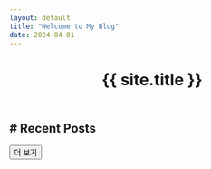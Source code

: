 ```yaml
---
layout: default
title: "Welcome to My Blog"
date: 2024-04-01
---
```


<header>
  <h1>{{ site.title }}</h1>      
</header>
<main class="post-content">
  <h2># Recent Posts</h2>

  <ul id="post-list"></ul>

  <button id="load-more">더 보기</button>
</main>
<script>
let posts = [];
let currentIndex = 0;
const postsPerPage = 5;

async function loadPosts() {
  if (posts.length === 0) {
    const res = await fetch('/posts.json');
    posts = await res.json();
  }

  const nextPosts = posts.slice(currentIndex, currentIndex + postsPerPage);
  const container = document.getElementById('post-list');

  nextPosts.forEach(post => {
    const li = document.createElement('li');
    li.innerHTML = `
      <a href="${post.url}">${post.title}</a> - <small>${new Date(post.date).toLocaleDateString()}</small>
      <p>${post.excerpt}</p>
      <hr/>
    `;
    container.appendChild(li);
  });

  currentIndex += postsPerPage;

  // 더 이상 불러올 게 없으면 버튼 제거
  if (currentIndex >= posts.length) {
    document.getElementById('load-more').style.display = 'none';
  }
}

document.getElementById('load-more').addEventListener('click', loadPosts);
window.addEventListener('DOMContentLoaded', loadPosts);
</script>